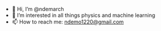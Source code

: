 - 👋 Hi, I’m @ndemarch
- 👀 I’m interested in all things physics and machine learning
- 📫 How to reach me: ndemo1220@gmail.com

<!---
ndemarch/ndemarch is a ✨ special ✨ repository because its `README.md` (this file) appears on your GitHub profile.
You can click the Preview link to take a look at your changes.
--->
